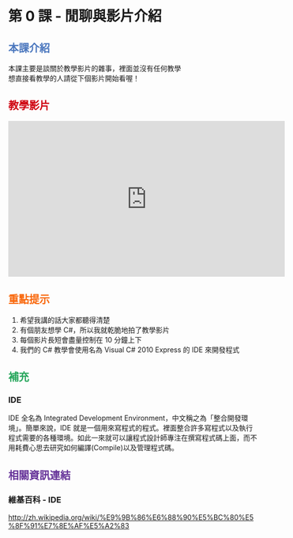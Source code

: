 # 第 0 課 - 閒聊與影片介紹

## <span style="color: rgba(75, 119, 190, 1)">本課介紹</span>

本課主要是談關於教學影片的雜事，裡面並沒有任何教學  
想直接看教學的人請從下個影片開始看喔！

## <span style="color: rgba(207, 0, 15, 1)">教學影片</span>

<iframe width="560" height="315" src="https://www.youtube.com/embed/-KFOqH73XFk" title="YouTube video player" frameborder="0" allow="accelerometer; autoplay; clipboard-write; encrypted-media; gyroscope; picture-in-picture" allowfullscreen></iframe>

## <span style="color: rgba(249, 105, 14, 1)">重點提示</span>

1. 希望我講的話大家都聽得清楚
2. 有個朋友想學 C#，所以我就乾脆地拍了教學影片
3. 每個影片長短會盡量控制在 10 分鐘上下
4. 我們的 C# 教學會使用名為 Visual C# 2010 Express 的 IDE 來開發程式

## <span style="color: rgba(38, 166, 91, 1)">補充</span>

### IDE

IDE 全名為 Integrated Development Environment，中文稱之為「整合開發環境」。簡單來說，IDE 就是一個用來寫程式的程式。裡面整合許多寫程式以及執行程式需要的各種環境。如此一來就可以讓程式設計師專注在撰寫程式碼上面，而不用耗費心思去研究如何編譯(Compile)以及管理程式碼。

## <span style="color: rgba(102, 51, 153, 1)">相關資訊連結</span>

### 維基百科 - IDE

<http://zh.wikipedia.org/wiki/%E9%9B%86%E6%88%90%E5%BC%80%E5%8F%91%E7%8E%AF%E5%A2%83>
